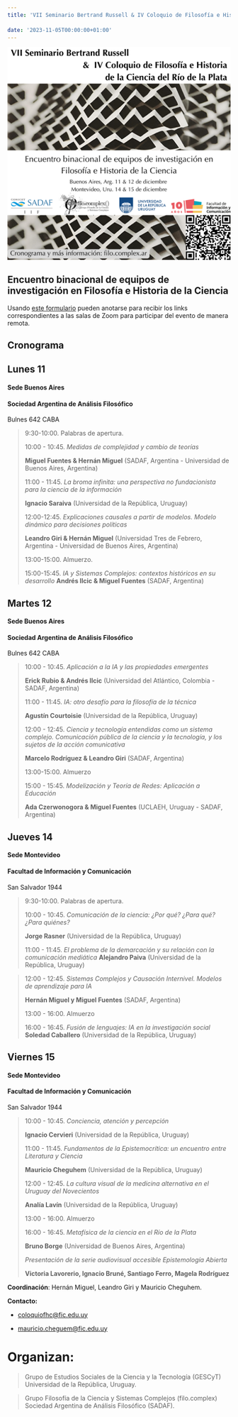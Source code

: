 ```yaml
---
title: 'VII Seminario Bertrand Russell & IV Coloquio de Filosofía e Historia de la Ciencia del Río de la Plata'

date: '2023-11-05T00:00:00+01:00'
---
```


![image](col_russell.png)

## Encuentro binacional de equipos de investigación en Filosofía e Historia de la Ciencia

Usando [este formulario](https://forms.gle/sK7dp2gV9f9AHpGa8) pueden anotarse para recibir los links correspondientes a las salas de Zoom para participar del evento de manera remota.

## Cronograma

## Lunes 11

#### Sede Buenos Aires
#### Sociedad Argentina de Análisis Filosófico
Bulnes 642 CABA

> 9:30-10:00. Palabras de apertura.
>
> 10:00 - 10:45. *Medidas de complejidad y cambio de teorías*
>
> **Miguel Fuentes & Hernán Miguel** (SADAF, Argentina - Universidad de
> Buenos Aires, Argentina)
>
> 11:00 - 11:45. *La broma infinita: una perspectiva no fundacionista para la ciencia de la información*
>
> **Ignacio Saraiva** (Universidad de la República, Uruguay)
>
> 12:00-12:45. *Explicaciones causales a partir de modelos. Modelo dinámico para decisiones políticas*
>
> **Leandro Giri & Hernán Miguel** (Universidad Tres de Febrero,
> Argentina - Universidad de Buenos Aires, Argentina)
>
> 13:00-15:00. Almuerzo.
>
> 15:00-15:45. *IA y Sistemas Complejos: contextos históricos en su desarrollo* 
> **Andrés Ilcic & Miguel Fuentes** (SADAF, Argentina)

## Martes 12

#### Sede Buenos Aires
#### Sociedad Argentina de Análisis Filosófico
Bulnes 642 CABA

> 10:00 - 10:45. *Aplicación a la IA y las propiedades emergentes*
>
> **Erick Rubio & Andrés Ilcic** (Universidad del Atlántico, Colombia -
> SADAF, Argentina)
>
> 11:00 - 11:45. *IA: otro desafío para la filosofía de la técnica*
>
> **Agustín Courtoisie** (Universidad de la República, Uruguay)
>
> 12:00 - 12:45. *Ciencia y tecnología entendidas como un sistema complejo. Comunicación pública de la ciencia y la tecnología, y los  sujetos de la acción comunicativa*
>
> **Marcelo Rodríguez & Leandro Giri** (SADAF, Argentina)
>
> 13:00-15:00. Almuerzo
>
> 15:00 - 15:45. *Modelización y Teoría de Redes: Aplicación a Educación*
>
> **Ada Czerwonogora & Miguel Fuentes** (UCLAEH, Uruguay - SADAF,
> Argentina)

## Jueves 14

####  Sede Montevideo
#### Facultad de Información y Comunicación
San Salvador 1944

> 9:30-10:00. Palabras de apertura.
>
> 10:00 - 10:45. *Comunicación de la ciencia: ¿Por qué? ¿Para qué? ¿Para quiénes?*
>
> **Jorge Rasner** (Universidad de la República, Uruguay)
>
> 11:00 - 11:45. *El problema de la demarcación y su relación con la comunicación mediática*
> **Alejandro Paiva** (Universidad de la República, Uruguay)

>
> 12:00 - 12:45. *Sistemas Complejos y Causación Internivel. Modelos de aprendizaje para IA* 
> 
> **Hernán Miguel y Miguel Fuentes** (SADAF, Argentina) 
>
> 13:00 - 16:00. Almuerzo
>
> 16:00 - 16:45.  *Fusión de lenguajes: IA en la investigación social*
> **Soledad Caballero** (Universidad de la República, Uruguay)
>



## Viernes 15

#### Sede Montevideo
#### Facultad de Información y Comunicación
San Salvador 1944

> 10:00 - 10:45. *Conciencia, atención y percepción*
>
> **Ignacio Cervieri** (Universidad de la República, Uruguay)
>
> 11:00 - 11:45. *Fundamentos de la Epistemocrítica: un encuentro entre Literatura y Ciencia*
>
> **Mauricio Cheguhem** (Universidad de la República, Uruguay)
>
> 12:00 - 12:45. *La cultura visual de la medicina alternativa en el Uruguay del Novecientos*
>
> **Analía Lavín** (Universidad de la República, Uruguay)
>
> 13:00 - 16:00. Almuerzo
>
> 16:00 - 16:45. *Metafísica de la ciencia en el Río de la Plata*
>
> **Bruno Borge** (Universidad de Buenos Aires, Argentina)
> 
> *Presentación de la serie audiovisual accesible Epistemología Abierta*
>
> **Victoria Lavorerio, Ignacio Bruné, Santiago Ferro, Magela Rodríguez**


**Coordinación**: Hernán Miguel, Leandro Giri y Mauricio Cheguhem.

**Contacto:**

* [coloquiofhc@fic.edu.uy](mailto:coloquiofhc@fic.edu.uy)

* [mauricio.cheguem@fic.edu.uy](mailto:mauricio.cheguem@fic.edu.uy)

# Organizan:

> Grupo de Estudios Sociales de la Ciencia y la Tecnología (GESCyT)
> Universidad de la República, Uruguay.

> Grupo Filosofía de la Ciencia y Sistemas Complejos (filo.complex)
> Sociedad Argentina de Análisis Filosófico (SADAF).

